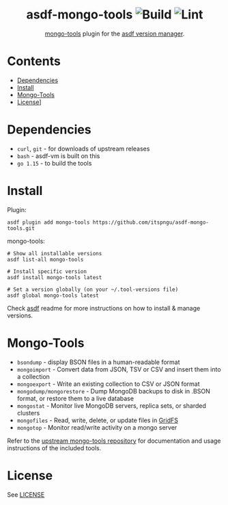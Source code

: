 <div align="center">

# asdf-mongo-tools ![Build](https://github.com/itspngu/asdf-mongo-tools/workflows/Build/badge.svg) ![Lint](https://github.com/itspngu/asdf-mongo-tools/workflows/Lint/badge.svg)

[mongo-tools](https://github.com/mongodb/mongo-tools) plugin for the [asdf version manager](https://asdf-vm.com).

</div>

# Contents

- [Dependencies](#dependencies)
- [Install](#install)
- [Mongo-Tools](#mongo-tools)
- [License](#license)]

# Dependencies

- `curl`, `git` - for downloads of upstream releases
- `bash` - asdf-vm is built on this
- `go 1.15` - to build the tools

# Install

Plugin:

```shell
asdf plugin add mongo-tools https://github.com/itspngu/asdf-mongo-tools.git
```

mongo-tools:

```shell
# Show all installable versions
asdf list-all mongo-tools

# Install specific version
asdf install mongo-tools latest

# Set a version globally (on your ~/.tool-versions file)
asdf global mongo-tools latest
```
Check [asdf](https://github.com/asdf-vm/asdf) readme for more instructions on how to
install & manage versions.

# Mongo-Tools

- `bsondump` - display BSON files in a human-readable format
- `mongoimport` - Convert data from JSON, TSV or CSV and insert them into a collection
- `mongoexport` - Write an existing collection to CSV or JSON format
- `mongodump/mongorestore` - Dump MongoDB backups to disk in .BSON format, or restore them to a live database
- `mongostat` - Monitor live MongoDB servers, replica sets, or sharded clusters
- `mongofiles` - Read, write, delete, or update files in [GridFS](http://docs.mongodb.org/manual/core/gridfs/)
- `mongotop` - Monitor read/write activity on a mongo server

Refer to the [upstream mongo-tools repository](https://github.com/mongodb/mongo-tools) for documentation and
usage instructions of the included tools.

# License

See [LICENSE](LICENSE)
